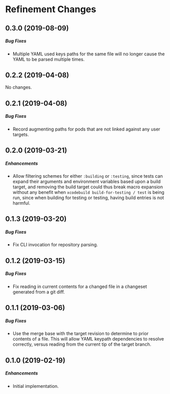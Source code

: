 # Refinement Changes

## 0.3.0 (2019-08-09)

##### Bug Fixes

* Multiple YAML used keys paths for the same file will no longer cause the YAML
  to be parsed multiple times.  


## 0.2.2 (2019-04-08)

No changes.  


## 0.2.1 (2019-04-08)

##### Bug Fixes

* Record augmenting paths for pods that are not linked against any user targets.  


## 0.2.0 (2019-03-21)

##### Enhancements

* Allow filtering schemes for either `:building` or `:testing`,
  since tests can expand their arguments and environment variables based upon
  a build target, and removing the build target could thus break macro expansion
  without any benefit when `xcodebuild build-for-testing / test` is being run,
  since when building for testing or testing, having build entries is not harmful.  


## 0.1.3 (2019-03-20)

##### Bug Fixes

* Fix CLI invocation for repository parsing.  

## 0.1.2 (2019-03-15)

##### Bug Fixes

* Fix reading in current contents for a changed file in a changeset generated from a
  git diff.  

## 0.1.1 (2019-03-06)

##### Bug Fixes

* Use the merge base with the target revision to determine to prior contents of a file.
  This will allow YAML keypath dependencies to resolve correctly, versus reading from the
  current tip of the target branch.  

## 0.1.0 (2019-02-19)

##### Enhancements

* Initial implementation.  
